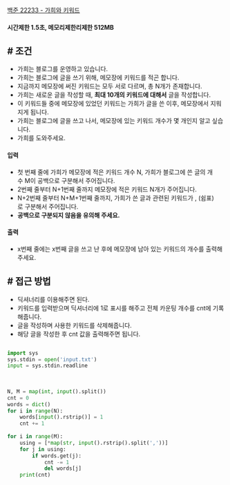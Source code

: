 
[백준 22233 - 가희와 키워드](https://www.acmicpc.net/problem/22233)


#### **시간제한 1.5초, 메모리제한리제한 512MB**


## **# 조건**

- 가희는 블로그를 운영하고 있습니다. 
- 가희는 블로그에 글을 쓰기 위해, 메모장에 키워드를 적곤 합니다.
- 지금까지 메모장에 써진 키워드는 모두 서로 다르며, 총 N개가 존재합니다.
- 가희는 새로운 글을 작성할 때, **최대 10개의 키워드에 대해서** 글을 작성합니다.
- 이 키워드들 중에 메모장에 있었던 키워드는 가희가 글을 쓴 이후, 메모장에서 지워지게 됩니다.
- 가희는 블로그에 글을 쓰고 나서, 메모장에 있는 키워드 개수가 몇 개인지 알고 싶습니다. 
- 가희를 도와주세요.


#### **입력**
- 첫 번째 줄에 가희가 메모장에 적은 키워드 개수 N, 가희가 블로그에 쓴 글의 개수 M이 공백으로 구분해서 주어집니다.
- 2번째 줄부터 N+1번째 줄까지 메모장에 적은 키워드 N개가 주어집니다.
- N+2번째 줄부터 N+M+1번째 줄까지, 가희가 쓴 글과 관련된 키워드가 , (쉼표)로 구분해서 주어집니다. 
- **공백으로 구분되지 않음을 유의해 주세요.**


#### **출력**
- x번째 줄에는 x번째 글을 쓰고 난 후에 메모장에 남아 있는 키워드의 개수를 출력해 주세요.



## **# 접근 방법**

- 딕셔너리를 이용해주면 된다.
- 키워드를 입력받으며 딕셔너리에 1로 표시를 해주고 전체 카운팅 개수를 cnt에 기록해줍니다.
- 글을 작성하며 사용한 키워드를 삭제해줍니다.
- 해당 글을 작성한 후 cnt 값을 출력해주면 됩니다.


```python

import sys  
sys.stdin = open('input.txt')  
input = sys.stdin.readline  
  
  
  
N, M = map(int, input().split())  
cnt = 0  
words = dict()  
for i in range(N):  
    words[input().rstrip()] = 1  
    cnt += 1  
  
for i in range(M):  
    using = [*map(str, input().rstrip().split(','))]  
    for j in using:  
        if words.get(j):  
            cnt -= 1  
            del words[j]  
    print(cnt)
```
